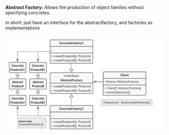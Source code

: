 **Abstract Factory:** Allows the production of object families without specifying concretes.

In short: just have an interface for the abstractfactory, and factories as implementations


![Pasted image 20241103110715.png](../../attachments/Pasted%20image%2020241103110715.png)